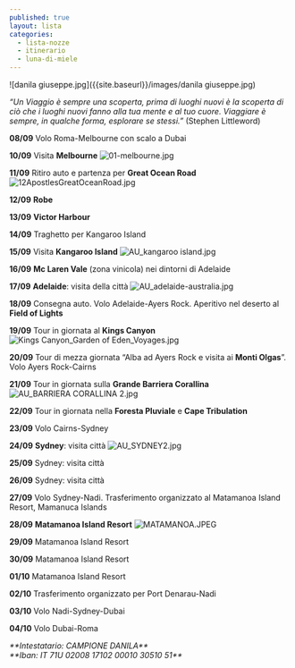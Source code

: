 ```yaml
---
published: true
layout: lista
categories:
  - lista-nozze
  - itinerario
  - luna-di-miele
---
```

![danila giuseppe.jpg]({{site.baseurl}}/images/danila giuseppe.jpg)

_“Un Viaggio è sempre una scoperta, prima di luoghi nuovi è la scoperta di ciò che i luoghi nuovi fanno alla tua mente e al tuo cuore. Viaggiare è sempre, in qualche forma, esplorare se stessi.”_
(Stephen Littleword)

**08/09** Volo Roma-Melbourne con scalo a Dubai

**10/09** Visita **Melbourne**
![01-melbourne.jpg]({{site.baseurl}}/images/01-melbourne.jpg)

**11/09** Ritiro auto e partenza per **Great Ocean Road**
![12ApostlesGreatOceanRoad.jpg]({{site.baseurl}}/images/12ApostlesGreatOceanRoad.jpg)

**12/09** **Robe**
                                
**13/09** **Victor Harbour**

**14/09** Traghetto per Kangaroo Island

**15/09** Visita **Kangaroo Island**
![AU_kangaroo island.jpg]({{site.baseurl}}/images/AU_kangaroo%20island.jpg)

**16/09** **Mc Laren Vale** (zona vinicola) nei dintorni di Adelaide

**17/09** **Adelaide**: visita della città
![AU_adelaide-australia.jpg]({{site.baseurl}}/images/AU_adelaide-australia.jpg)

**18/09** Consegna auto. Volo Adelaide-Ayers Rock.
Aperitivo nel deserto al **Field of Lights**

**19/09** Tour in giornata al **Kings Canyon**
![Kings Canyon_Garden of Eden_Voyages.jpg]({{site.baseurl}}/images/Kings%20Canyon_Garden%20of%20Eden_Voyages.jpg)
                
**20/09** Tour di mezza giornata “Alba ad Ayers Rock e visita ai **Monti Olgas**”.
Volo Ayers Rock-Cairns 

**21/09** Tour in giornata sulla **Grande Barriera Corallina**
![AU_BARRIERA CORALLINA 2.jpg]({{site.baseurl}}/images/AU_BARRIERA%20CORALLINA%202.jpg)

**22/09** Tour in giornata nella **Foresta Pluviale** e **Cape Tribulation**

**23/09** Volo Cairns-Sydney

**24/09** **Sydney**: visita città 
![AU_SYDNEY2.jpg]({{site.baseurl}}/images/AU_SYDNEY2.jpg)

**25/09** Sydney: visita città

**26/09** Sydney: visita città

**27/09** Volo Sydney-Nadi.
Trasferimento organizzato al Matamanoa Island Resort, Mamanuca Islands

**28/09** **Matamanoa Island Resort**
![MATAMANOA.JPEG]({{site.baseurl}}/images/MATAMANOA.JPEG)

**29/09** Matamanoa Island Resort
                
**30/09** Matamanoa Island Resort
        
**01/10** Matamanoa Island Resort
        
**02/10** Trasferimento organizzato per Port Denarau-Nadi
                
**03/10** Volo Nadi-Sydney-Dubai 

**04/10** Volo Dubai-Roma

<address>
**Intestatario: CAMPIONE DANILA**<br/>
**Iban: IT 71U 02008 17102 00010 30510 51**<br/>
</address>
